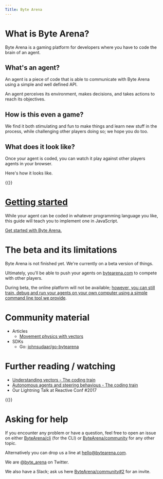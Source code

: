 ```yaml
---
Title: Byte Arena
---
```

# What is Byte Arena?

Byte Arena is a gaming platform for developers where you have to code the brain of an agent.

## What's an agent?

An agent is a piece of code that is able to communicate with Byte Arena using a simple and well defined API.

An agent perceives its environment, makes decisions, and takes actions to reach its objectives.

## How is this even a game?

We find it both stimulating and fun to make things and learn new stuff in the process, while challenging other players doing so; we hope you do too.

## What does it look like?

Once your agent is coded, you can watch it play against other players agents in your browser.

Here's how it looks like.

{{<youtube-async xpN1euK8-4g>}}

# [Getting started](guides/getting-started)

While your agent can be coded in whatever programming language you like, this guide will teach you to implement one in JavaScript.

[Get started with Byte Arena.](guides/getting-started)

# The beta and its limitations

Byte Arena is not finished yet. We're currently on a beta version of things.

Ultimately, you'll be able to push your agents on [bytearena.com](https://bytearena.com) to compete with other players.

During beta, the online platform will not be available; [however, you can still train, debug and run your agents on your own computer using a simple command line tool we provide](guides/bytearena-cli).

# Community material

* Articles
    * [Movement physics with vectors](https://www.xtuc.fr/notes/movement-physics-w-vectors.html)
* SDKs
    * Go: [johnsudaar/go-bytearena](https://github.com/johnsudaar/go-bytearena)

# Further reading / watching

* [Understanding vectors - The coding train](https://youtu.be/mWJkvxQXIa8)
* [Autonomous agents and steering behavious - The coding train](https://youtu.be/JIz2L4tn5kM)
* Our Lightning Talk at Reactive Conf #2017

{{<youtube-async DE7psNIqBL4>}}

# Asking for help

If you encounter any problem or have a question, feel free to open an issue on either [ByteArena/cli](https://github.com/ByteArena/cli/issues) (for the CLI) or [ByteArena/community](https://github.com/ByteArena/community/issues) for any other topic.

Alternatively you can drop us a line at [hello@bytearena.com](mailto:hello@bytearena.com).

We are [@byte_arena](https://twitter.com/byte_arena) on Twitter.

We also have a Slack; ask us here [ByteArena/community#2](https://github.com/ByteArena/community/issues/2) for an invite.


